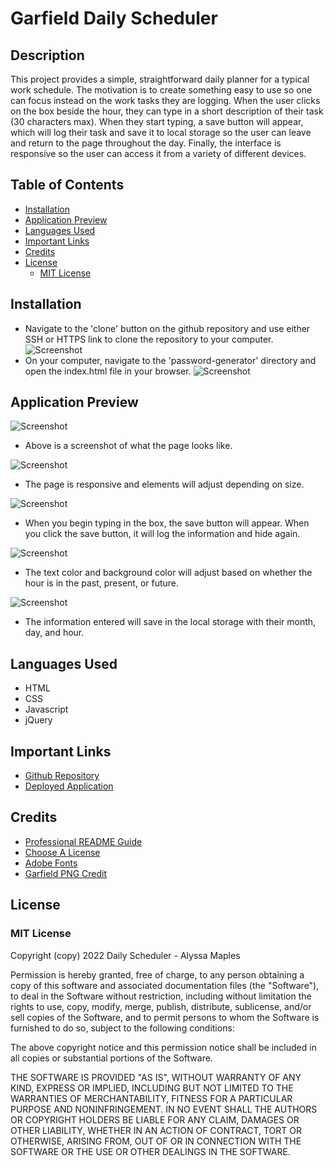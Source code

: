 # Garfield Daily Scheduler

## Description
 This project provides a simple, straightforward daily planner for a typical work schedule. The motivation is to create something easy to use so one can focus instead on the work tasks they are logging. When the user clicks on the box beside the hour, they can type in a short description of their task (30 characters max). When they start typing, a save button will appear, which will log their task and save it to local storage so the user can leave and return to the page throughout the day. Finally, the interface is responsive so the user can access it from a variety of different devices.

## Table of Contents

- [Installation](#installation)
- [Application Preview](#application-preview)
- [Languages Used](#languages-used)
- [Important Links](#important-links)
- [Credits](#credits)
- [License](#license)
    - [MIT License](#mit-license)

## Installation

- Navigate to the 'clone' button on the github repository and use either SSH or HTTPS link to clone the repository to your computer.
![Screenshot](./assets/images/installation1.png)
- On your computer, navigate to the 'password-generator' directory and open the index.html file in your browser. 
![Screenshot](./assets/images/installation2.png)

## Application Preview


![Screenshot](./assets/images/appPreview.png)
- Above is a screenshot of what the page looks like.

![Screenshot](./assets/images/1.gif)
- The page is responsive and elements will adjust depending on size.

![Screenshot](./assets/images/2.gif)
- When you begin typing in the box, the save button will appear. When you click the save button, it will log the information and hide again.

![Screenshot](./assets/images/3.png)
- The text color and background color will adjust based on whether the hour is in the past, present, or future.

![Screenshot](./assets/images/4.png)
- The information entered will save in the local storage with their month, day, and hour.

## Languages Used

- HTML
- CSS
- Javascript
- jQuery

## Important Links

- [Github Repository](https://github.com/armaples/i-hate-mondays)
- [Deployed Application](https://armaples.github.io/i-hate-mondays)

## Credits
- [Professional README Guide](https://coding-boot-camp.github.io/full-stack/github/professional-readme-guide) 
- [Choose A License](https://choosealicense.com/licenses/mit/)
- [Adobe Fonts](https://fonts.adobe.com/)
- [Garfield PNG Credit](https://www.nicepng.com/ourpic/u2a9o0o0q8e6o0q8_garfield-the-cat-animated-garfield/)

## License

### MIT License

Copyright (copy) 2022 Daily Scheduler - Alyssa Maples

Permission is hereby granted, free of charge, to any person obtaining a copy
of this software and associated documentation files (the "Software"), to deal
in the Software without restriction, including without limitation the rights
to use, copy, modify, merge, publish, distribute, sublicense, and/or sell
copies of the Software, and to permit persons to whom the Software is
furnished to do so, subject to the following conditions:

The above copyright notice and this permission notice shall be included in all
copies or substantial portions of the Software.

THE SOFTWARE IS PROVIDED "AS IS", WITHOUT WARRANTY OF ANY KIND, EXPRESS OR
IMPLIED, INCLUDING BUT NOT LIMITED TO THE WARRANTIES OF MERCHANTABILITY,
FITNESS FOR A PARTICULAR PURPOSE AND NONINFRINGEMENT. IN NO EVENT SHALL THE
AUTHORS OR COPYRIGHT HOLDERS BE LIABLE FOR ANY CLAIM, DAMAGES OR OTHER
LIABILITY, WHETHER IN AN ACTION OF CONTRACT, TORT OR OTHERWISE, ARISING FROM,
OUT OF OR IN CONNECTION WITH THE SOFTWARE OR THE USE OR OTHER DEALINGS IN THE
SOFTWARE.